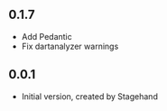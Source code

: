 ## 0.1.7
- Add Pedantic
- Fix dartanalyzer warnings

## 0.0.1

- Initial version, created by Stagehand
